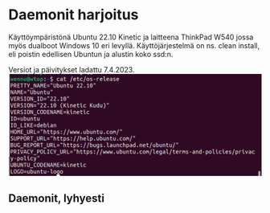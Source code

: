 # Daemonit harjoitus
Käyttöympäristönä Ubuntu 22.10 Kinetic ja laitteena ThinkPad W540 jossa myös dualboot Windows 10 eri levyllä.
Käyttöjärjestelmä on ns. clean install, eli poistin edellisen Ubuntun ja alustin koko ssd:n.

Versiot ja päivitykset ladattu 7.4.2023.
![versio](screenshots/01-01-versio.png)

## Daemonit, lyhyesti
